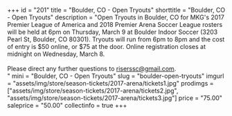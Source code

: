 +++
id = "201"
title = "Boulder, CO - Open Tryouts"
shorttitle = "Boulder, CO - Open Tryouts"
description = "Open Tryouts in Boulder, CO for MKG's 2017 Premier League of America and 2018 Premier Arena Soccer League rosters will be held at 6pm on Thursday, March 9 at Boulder Indoor Soccer (3203 Pearl St, Boulder, CO 80301). Tryouts will run from 6pm to 8pm and the cost of entry is $50 online, or $75 at the door. Online registration closes at midnight on Wednesday, March 8.<br><br>Please direct any further questions to riserssc@gmail.com.<br>"
mini = "Boulder, CO - Open Tryouts"
slug = "boulder-open-tryouts"
imgurl = "assets/img/store/season-tickets/2017-arena/tickets1.jpg"
prodimgs = ["assets/img/store/season-tickets/2017-arena/tickets2.jpg", "assets/img/store/season-tickets/2017-arena/tickets3.jpg"]
price = "75.00"
saleprice = "50.00"
collectinfo = true
+++
